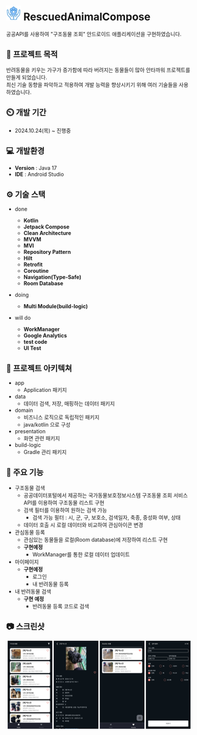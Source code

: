 
#  <img src="screenshot/icon.png" width="40" height="40"/> RescuedAnimalCompose
공공API를 사용하여 "구조동물 조회" 안드로이드 애플리케이션을 구현하였습니다.

## 📄 프로젝트 목적
반려동물을 키우는 가구가 증가함에 따라 버려지는 동물들이 많아 안타까워 프로젝트를 만들게 되었습니다.  
최신 기술 동향을 파악하고 적용하여 개발 능력을 향상시키기 위해 여러 기술들을 사용하였습니다.

## ⏲️ 개발 기간 
- 2024.10.24(목) ~ 진행중
  
## 💻 개발환경
- **Version** : Java 17
- **IDE** : Android Studio

## ⚙️ 기술 스택
- done
  - **Kotlin**
  - **Jetpack Compose**
  - **Clean Architecture**
  - **MVVM**
  - **MVI**
  - **Repository Pattern**
  - **Hilt**
  - **Retrofit**
  - **Coroutine**
  - **Navigation(Type-Safe)**
  - **Room Database**
    
- doing
  - **Multi Module(build-logic)**

- will do
  - **WorkManager**
  - **Google Analytics**
  - **test code**
  - **UI Test**

## 📝 프로젝트 아키텍쳐
- app
  - Application 패키지
- data
  - 데이터 검색, 저장, 매핑하는 데이터 패키지
- domain
  - 비즈니스 로직으로 독립적인 패키지
  - java/kotlin 으로 구성
- presentation
  - 화면 관련 패키지
- build-logic
  - Gradle 관리 패키지

## 📌 주요 기능
- 구조동물 검색
  - 공공데이터포털에서 제공하는 국가동물보호정보시스템 구조동물 조회 서비스 API를 이용하여 구조동물 리스트 구현
  - 검색 필터를 이용하여 원하는 검색 가능
    - 검색 가능 필터 : 시, 군, 구, 보호소, 검색일자, 축종, 중성화 여부, 상태
  - 데이터 호출 시 로컬 데이터와 비교하여 관심아이콘 변경
- 관심동물 등록
   - 관심있는 동물들을 로컬(Room database)에 저장하여 리스트 구현
   - **구현예정**
     - WorkManager를 통한 로컬 데이터 업데이트
- 마이페이지
  - **구현예정**
    - 로그인
    - 내 반려동물 등록
- 내 반려동물 검색
  - **구현 예정**
    - 반려동물 등록 코드로 검색
  
## 📷 스크린샷
  
<p align="center">  
  <img src="screenshot/Screenshot_RescuedAnimals_Home.jpg" align="center" width="24%">
  <img src="screenshot/Screenshot_RescuedAnimals_Detail.jpg" align="center" width="24%">
  <img src="screenshot/Screenshot_RescuedAnimals_Favorite.jpg" align="center" width="24%">
  <img src="screenshot/Screenshot_RescuedAnimals_Filter.jpg" align="center" width="24%">
</p>
